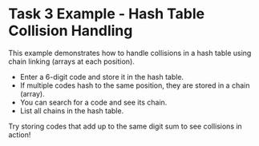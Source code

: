 # Task 3 Example - Hash Table Collision Handling

This example demonstrates how to handle collisions in a hash table using chain linking (arrays at each position).

- Enter a 6-digit code and store it in the hash table.
- If multiple codes hash to the same position, they are stored in a chain (array).
- You can search for a code and see its chain.
- List all chains in the hash table.

Try storing codes that add up to the same digit sum to see collisions in action!